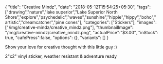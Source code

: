{
  "title": "Creative Mindz",
  "date": "2018-05-12T15:54:25+05:30",
  "tags": ["drawing","nature","lake superior","Lake Superior North Shore","explore","psychedelic","waves","sunshine","hippie","hippy","boho","artistic","dreamcatcher","pine cones"],
  "categories": ["Stickers"],
  "images": ["/img/creative-mindz/creative_mindz.png"],
  "thumbnailImage": "/img/creative-mindz/creative_mindz.png",
  "actualPrice":"$3.00",
  "inStock": true,
  "cafePress":false,
  "options": {},
  "variants": []
}


Show your love for creative thought with this little guy :)

2"x2" vinyl sticker, weather resistant & adventure ready
